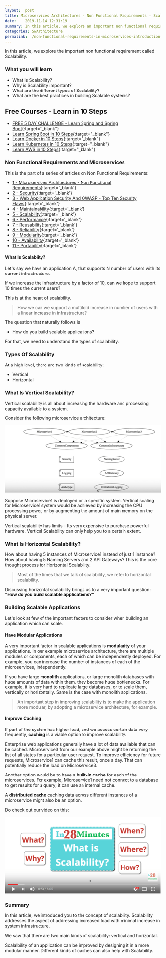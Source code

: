 ```yaml
---
layout:  post
title: Microservices Architectures - Non Functional Requirements - Scalability
date:    2019-11-14 12:31:19
summary: In this article, we explore an important non functional requirement called Scalability. 
categories: SwArchitecture
permalink:  /non-functional-requirements-in-microservices-introduction-to-Scalability
---
```


In this article, we explore the important non functional requirement called Scalability. 

### What you will learn
- What Is Scalability?
- Why is Scalability important?
- What are the different types of Scalability?
- What are the best practices in building Scalable systems?

## Free Courses - Learn in 10 Steps

- [FREE 5 DAY CHALLENGE - Learn Spring and Spring Boot](https://rebrand.ly/SBT-Page-Top-LearningChallenge-SpringBoot){:target="_blank"}
- [Learn Spring Boot in 10 Steps](https://rebrand.ly/in28minutes-10steps-springboot){:target="_blank"}
- [Learn Docker in 10 Steps](https://rebrand.ly/in28minutes-10steps-docker){:target="_blank"}
- [Learn Kubernetes in 10 Steps](https://rebrand.ly/in28minutes-10steps-k8s){:target="_blank"}
- [Learn AWS in 10 Steps](https://rebrand.ly/in28minutes-10steps-aws-beanstalk){:target="_blank"}



### Non Functional Requirements and Microservices

This is the part of a series of articles on Non Functional Requirements:

- [1 - Microservices Architectures - Non Functional Requirements](/non-functional-requirements-in-microservices-architectures){:target='_blank'}
- [2 - Security](/non-functional-requirements-in-microservices-introduction-to-Security){:target='_blank'}
- [3 - Web Application Security And OWASP - Top Ten Security Flaws](/web-application-security-owasp-top-ten){:target='_blank'}
- [4 - Maintainability](/non-functional-requirements-in-microservices-introduction-to-Maintainability){:target='_blank'}
- [5 - Scalability](/non-functional-requirements-in-microservices-introduction-to-Scalability){:target='_blank'}
- [6 - Performance](/non-functional-requirements-in-microservices-introduction-to-performance){:target='_blank'}
- [7 - Reusability](/non-functional-requirements-in-microservices-introduction-to-Reusability){:target='_blank'}
- [8 - Reliability](/non-functional-requirements-in-microservices-introduction-to-Reliability){:target='_blank'}
- [9 - Modularity](/modularity-non-functional-requirement-in-microservices){:target='_blank'}
- [10 - Availability](/availability-non-functional-requirement-in-microservices){:target='_blank'}
- [11 - Portability](/non-functional-requirements-in-microservices-introduction-to-portability){:target='_blank'}


#### What Is Scalabiity?

Let's say we have an application A, that supports N number of users with its current infrastructure. 

If we increase the infrastructure by a factor of 10, can we hope to support 10 times the current users? 

This is at the heart of scalability. 

> How we can we support a multifold increase in number of users with a linear increase in infrastructure?

The question that naturally follows is 
- How do you build scalable applications? 

For that, we need to understand the types of scalability.

### Types Of Scalability

 At a high level, there are two kinds of scalability: 

* Vertical
* Horizontal

### What Is Vertical Scalability?

Vertical scalability is all about increasing the hardware and processing capacity available to a system. 

Consider the following microservice architecture:

![image info](/images/Capture-030-02.png)

Suppose Microservice1 is deployed on a specific system. Vertical scaling for Microservice1 system would be achieved by increasing the CPU processing power, or by augmenting the amount of main memory on the physical server. 

Vertical scalability has limits - Its very expensive to purchase powerful hardware. Vertical Scalability can only help you to a certain extent.

### What Is Horizontal Scalability?

How about having 5 instances of Microservice1 instead of just 1 instance? How about having 5 Naming Servers and 2 API Gateways?  This is the core thought process for Horizontal Scalability.

> Most of the times that we talk of scalability, we refer to horizontal scalability. 

Discussing horizontal scalability brings us to a very important question: **"How do you build scalable applications?"**

### Building Scalable Applications

Let's look at few of the important factors to consider when building an application which can scale.

#### Have Modular Applications

A very important factor in scalable applications is **modularity** of your applications. In our example microservice architecture, there are multiple modules or components, each of which can be independently deployed. For example, you can increase the number of instances of each of the microservices, independently.

If you have large **monolith** applications, or large monolith databases with huge amounts of data within them, they become huge bottlenecks. For example, it is very hard to replicate large databases, or to scale them, vertically or horizontally. Same is the case with monolith applications. 

> An important step in improving scalability is to make the application more modular, by adopting a microservice architecture, for example.

#### Improve Caching

If part of the system has higher load, and we access certain data very frequently, **caching** is a viable option to improve scalability. 

Enterprise web applications generally have a lot of data available that can be cached. Microservice3 from our example above might be returning the list of all states for a particular user request. To improve efficiency for future requests, Microservice1 can cache this result, once a day. That can potentially reduce the load on Microservice3.

Another option would be to have a **built-in cache** for each of the microservices. For example, Microservice1 need not connect to a database to get results for a query; it can use an internal cache. 

A **distributed cache** caching data across different instances of a microservice might also be an option. 
 
Do check out our video on this:

[![image info](/images/Capture-030-01.png)](https://www.youtube.com/watch?v=-aO7GNzvol4)

### Summary

In this article, we introduced you to the concept of scalability. Scalability addresses the aspect of addressing increased load with minimal increase in system infrastructure. 

We saw that there are two main kinds of scalability: vertical and horizontal. 

Scalalbility of an application can be improved by designing it in a more modular manner. Different kinds of caches can also help with Scalability.


